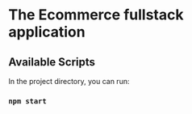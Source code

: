 # The Ecommerce fullstack application



## Available Scripts

In the project directory, you can run:

### `npm start`







